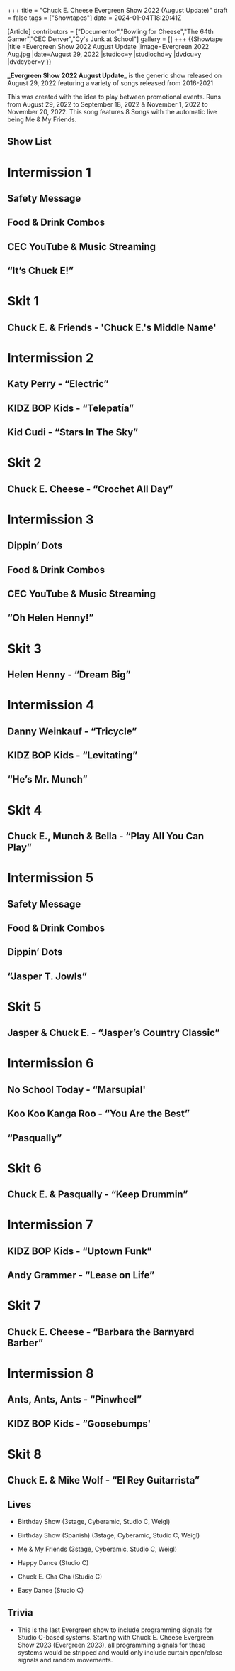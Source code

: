 +++
title = "Chuck E. Cheese Evergreen Show 2022 (August Update)"
draft = false
tags = ["Showtapes"]
date = 2024-01-04T18:29:41Z

[Article]
contributors = ["Documentor","Bowling for Cheese","The 64th Gamer","CEC Denver","Cy's Junk at School"]
gallery = []
+++
{{Showtape
|title =Evergreen Show 2022 August Update
|image=Evergreen 2022 Aug.jpg
|date=August 29, 2022
|studioc=y
|studiochd=y
|dvdcu=y
|dvdcyber=y
}}

**_Evergreen Show 2022 August Update**_ is the generic show released on August 29, 2022 featuring a variety of songs released from 2016-2021

This was created with the idea to play between promotional events. Runs from August 29, 2022 to September 18, 2022 & November 1, 2022 to November 20, 2022. This song features 8 Songs with the automatic live being Me & My Friends.

## Show List ##

# **Intermission 1**
## Safety Message
## Food & Drink Combos
## CEC YouTube & Music Streaming
## “It’s Chuck E!”
# **Skit 1**
## Chuck E. & Friends - 'Chuck E.'s Middle Name'
# **Intermission 2**
## Katy Perry - “Electric”
## KIDZ BOP Kids - “Telepatía”
## Kid Cudi - “Stars In The Sky”
# **Skit 2**
## Chuck E. Cheese - “Crochet All Day”
# **Intermission 3**
## Dippin’ Dots
## Food & Drink Combos
## CEC YouTube & Music Streaming
## “Oh Helen Henny!”
# **Skit 3**
## Helen Henny - “Dream Big”
# **Intermission 4**
## Danny Weinkauf - “Tricycle”
## KIDZ BOP Kids - “Levitating”
## “He’s Mr. Munch”
# **Skit 4**
## Chuck E., Munch & Bella - “Play All You Can Play”
# **Intermission 5**
## Safety Message
## Food & Drink Combos
## Dippin’ Dots
## “Jasper T. Jowls”
# **Skit 5**
## Jasper & Chuck E. - “Jasper’s Country Classic”
# **Intermission 6**
## No School Today - “Marsupial'
## Koo Koo Kanga Roo - “You Are the Best”
## “Pasqually”
# **Skit 6**
## Chuck E. & Pasqually - “Keep Drummin”
# **Intermission 7**
## KIDZ BOP Kids - “Uptown Funk”
## Andy Grammer - “Lease on Life”
# **Skit 7**
## Chuck E. Cheese - “Barbara the Barnyard Barber”
# **Intermission 8**
## Ants, Ants, Ants - “Pinwheel”
## KIDZ BOP Kids - “Goosebumps'
# **Skit 8**
## Chuck E. & Mike Wolf - “El Rey Guitarrista”

## Lives ##

* Birthday Show (3stage, Cyberamic, Studio C, Weigl)
* Birthday Show (Spanish) (3stage, Cyberamic, Studio C, Weigl)

* Me & My Friends (3stage, Cyberamic, Studio C, Weigl)
* Happy Dance (Studio C)

* Chuck E. Cha Cha (Studio C)
* Easy Dance (Studio C)




## Trivia ##

* This is the last Evergreen show to include programming signals for Studio C-based systems. Starting with Chuck E. Cheese Evergreen Show 2023 (Evergreen 2023), all programming signals for these systems would be stripped and would only include curtain open/close signals and random movements.